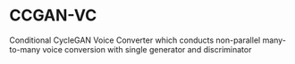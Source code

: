 # CCGAN-VC
Conditional CycleGAN Voice Converter which conducts non-parallel many-to-many voice conversion with single generator and discriminator
